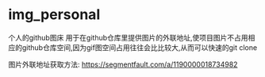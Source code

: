# img_personal
个人的github图床
用于在github仓库里提供图片的外联地址,使项目图片不占用相应的github仓库空间,因为gif图空间占用往往会比比较大,从而可以快速的git clone

图片外联地址获取方法:
https://segmentfault.com/a/1190000018734982
